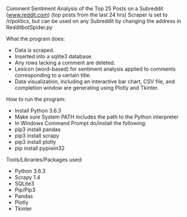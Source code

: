 Comment Sentiment Analysis of the Top 25 Posts on a Subreddit (www.reddit.com) (top posts from the last 24 hrs)
Scraper is set to /r/politics, but can be used on any Subreddit by changing the address in RedditbotSpider.py



What the program does:
<ul>
<li>Data is scraped.</li>
<li>Inserted into a sqlite3 database.</li>
<li>Any rows lacking a comment are deleted.</li>
<li>Lexicon (word-based) for sentiment analysis applied to comments corresponding to a certain title.</li>
<li>Data visualization, including an interactive bar chart, CSV file, and completion window are generating using Plotly and Tkinter.</li>
</ul>

How to run the program:
<ul>
<li>Install Python 3.6.3</li>
<li>Make sure System PATH includes the path to the Python interpreter</li>
<li>In Windows Command Prompt do/install the following:</li>
<li>pip3 install pandas</li>
<li>pip3 install scrapy</li>
<li>pip3 install plotly</li>
<li>pip install pypiwin32</li>
</ul>

Tools/Libraries/Packages used:
<ul>
<li>Python 3.6.3</li>
<li>Scrapy 1.4</li>
<li>SQLite3</li>
<li>Pip/Pip3</li>
<li>Pandas</li>
<li>Plotly</li>
<li>Tkinter</li>
</ul>
